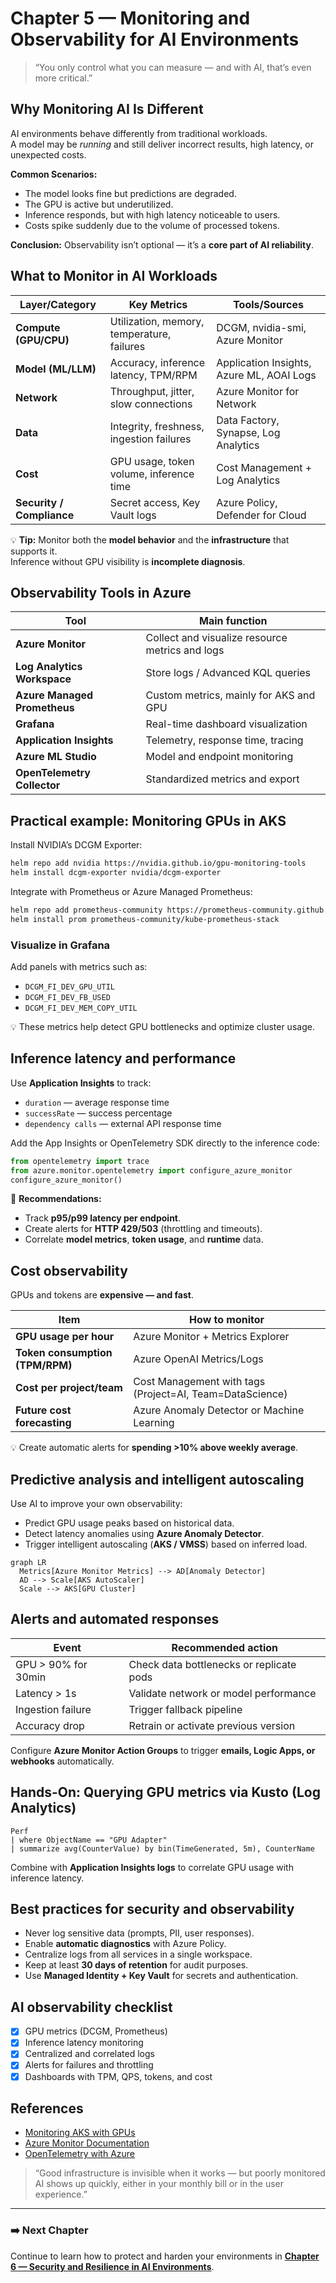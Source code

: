 # Chapter 5 — Monitoring and Observability for AI Environments

> “You only control what you can measure — and with AI, that’s even more critical.”

## Why Monitoring AI Is Different

AI environments behave differently from traditional workloads.  
A model may be *running* and still deliver incorrect results, high latency, or unexpected costs.

**Common Scenarios:**

- The model looks fine but predictions are degraded.  
- The GPU is active but underutilized.  
- Inference responds, but with high latency noticeable to users.  
- Costs spike suddenly due to the volume of processed tokens.  

**Conclusion:** Observability isn’t optional — it’s a **core part of AI reliability**.

## What to Monitor in AI Workloads

| Layer/Category | Key Metrics | Tools/Sources |
|------------------|-------------|----------------|
| **Compute (GPU/CPU)** | Utilization, memory, temperature, failures | DCGM, nvidia-smi, Azure Monitor |
| **Model (ML/LLM)** | Accuracy, inference latency, TPM/RPM | Application Insights, Azure ML, AOAI Logs |
| **Network** | Throughput, jitter, slow connections | Azure Monitor for Network |
| **Data** | Integrity, freshness, ingestion failures | Data Factory, Synapse, Log Analytics |
| **Cost** | GPU usage, token volume, inference time | Cost Management + Log Analytics |
| **Security / Compliance** | Secret access, Key Vault logs | Azure Policy, Defender for Cloud |

💡 **Tip:** Monitor both the **model behavior** and the **infrastructure** that supports it.  
Inference without GPU visibility is **incomplete diagnosis**.

## Observability Tools in Azure

| Tool | Main function |
|------|----------------|
| **Azure Monitor** | Collect and visualize resource metrics and logs |
| **Log Analytics Workspace** | Store logs / Advanced KQL queries |
| **Azure Managed Prometheus** | Custom metrics, mainly for AKS and GPU |
| **Grafana** | Real-time dashboard visualization |
| **Application Insights** | Telemetry, response time, tracing |
| **Azure ML Studio** | Model and endpoint monitoring |
| **OpenTelemetry Collector** | Standardized metrics and export |

## Practical example: Monitoring GPUs in AKS

Install NVIDIA’s DCGM Exporter:

```bash
helm repo add nvidia https://nvidia.github.io/gpu-monitoring-tools
helm install dcgm-exporter nvidia/dcgm-exporter
```

Integrate with Prometheus or Azure Managed Prometheus:

```bash
helm repo add prometheus-community https://prometheus-community.github.io/helm-charts
helm install prom prometheus-community/kube-prometheus-stack
```

### Visualize in Grafana

Add panels with metrics such as:

- `DCGM_FI_DEV_GPU_UTIL`  
- `DCGM_FI_DEV_FB_USED`  
- `DCGM_FI_DEV_MEM_COPY_UTIL`

💡 These metrics help detect GPU bottlenecks and optimize cluster usage.

## Inference latency and performance

Use **Application Insights** to track:

- `duration` — average response time  
- `successRate` — success percentage  
- `dependency calls` — external API response time  

Add the App Insights or OpenTelemetry SDK directly to the inference code:

```python
from opentelemetry import trace
from azure.monitor.opentelemetry import configure_azure_monitor
configure_azure_monitor()
```

🔧 **Recommendations:**

- Track **p95/p99 latency per endpoint**.  
- Create alerts for **HTTP 429/503** (throttling and timeouts).  
- Correlate **model metrics**, **token usage**, and **runtime** data.  

## Cost observability

GPUs and tokens are **expensive — and fast**.

| Item | How to monitor |
|------|----------------|
| **GPU usage per hour** | Azure Monitor + Metrics Explorer |
| **Token consumption (TPM/RPM)** | Azure OpenAI Metrics/Logs |
| **Cost per project/team** | Cost Management with tags (Project=AI, Team=DataScience) |
| **Future cost forecasting** | Azure Anomaly Detector or Machine Learning |

💡 Create automatic alerts for **spending >10% above weekly average**.

## Predictive analysis and intelligent autoscaling

Use AI to improve your own observability:

- Predict GPU usage peaks based on historical data.  
- Detect latency anomalies using **Azure Anomaly Detector**.  
- Trigger intelligent autoscaling (**AKS / VMSS**) based on inferred load.  

```mermaid
graph LR
  Metrics[Azure Monitor Metrics] --> AD[Anomaly Detector]
  AD --> Scale[AKS AutoScaler]
  Scale --> AKS[GPU Cluster]
```

## Alerts and automated responses

| Event | Recommended action |
|--------|--------------------|
| GPU > 90% for 30min | Check data bottlenecks or replicate pods |
| Latency > 1s | Validate network or model performance |
| Ingestion failure | Trigger fallback pipeline |
| Accuracy drop | Retrain or activate previous version |

Configure **Azure Monitor Action Groups** to trigger **emails, Logic Apps, or webhooks** automatically.

## Hands-On: Querying GPU metrics via Kusto (Log Analytics)

```kusto
Perf
| where ObjectName == "GPU Adapter"
| summarize avg(CounterValue) by bin(TimeGenerated, 5m), CounterName
```

Combine with **Application Insights logs** to correlate GPU usage with inference latency.

## Best practices for security and observability

- Never log sensitive data (prompts, PII, user responses).  
- Enable **automatic diagnostics** with Azure Policy.  
- Centralize logs from all services in a single workspace.  
- Keep at least **30 days of retention** for audit purposes.  
- Use **Managed Identity + Key Vault** for secrets and authentication.  

## AI observability checklist

- [x] GPU metrics (DCGM, Prometheus)  
- [x] Inference latency monitoring  
- [x] Centralized and correlated logs  
- [x] Alerts for failures and throttling  
- [x] Dashboards with TPM, QPS, tokens, and cost  

## References

- [Monitoring AKS with GPUs](https://learn.microsoft.com/azure/aks/gpu-monitoring)  
- [Azure Monitor Documentation](https://learn.microsoft.com/azure/azure-monitor/)  
- [OpenTelemetry with Azure](https://learn.microsoft.com/azure/azure-monitor/app/opentelemetry-enable)  

> “Good infrastructure is invisible when it works — but poorly monitored AI shows up quickly, either in your monthly bill or in the user experience.”

---

### ➡️ Next Chapter

Continue to learn how to protect and harden your environments in [**Chapter 6 — Security and Resilience in AI Environments**](06-security.md).

